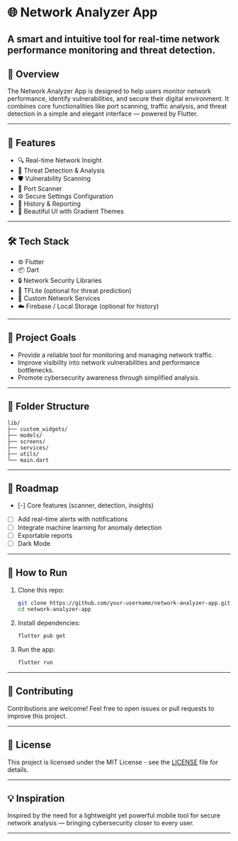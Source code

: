 # 🌐 Network Analyzer App

A smart and intuitive tool for real-time network performance monitoring and threat detection.
---

## 📌 Overview

The Network Analyzer App is designed to help users monitor network performance, identify vulnerabilities, and secure their digital environment. It combines core functionalities like port scanning, traffic analysis, and threat detection in a simple and elegant interface — powered by Flutter.

---

## 🚀 Features

- 🔍 Real-time Network Insight  
- 🧠 Threat Detection & Analysis  
- 🛡️ Vulnerability Scanning  
- 📡 Port Scanner  
- ⚙️ Secure Settings Configuration  
- 🧾 History & Reporting  
- 🎨 Beautiful UI with Gradient Themes  

---

## 🛠️ Tech Stack

- ⚙️ Flutter
- 📦 Dart
- 🔒 Network Security Libraries
- 🔬 TFLite (optional for threat prediction)
- 🧪 Custom Network Services
- ☁️ Firebase / Local Storage (optional for history)

---

## 🎯 Project Goals

- Provide a reliable tool for monitoring and managing network traffic.
- Improve visibility into network vulnerabilities and performance bottlenecks.
- Promote cybersecurity awareness through simplified analysis.

---

## 🧭 Folder Structure

```
lib/
├── custom_widgets/
├── models/
├── screens/
├── services/
├── utils/
└── main.dart
```

---

## 🔮 Roadmap

- [-] Core features (scanner, detection, insights)
- [ ] Add real-time alerts with notifications
- [ ] Integrate machine learning for anomaly detection
- [ ] Exportable reports
- [ ] Dark Mode

---

## 🧪 How to Run

1. Clone this repo:
   ```bash
   git clone https://github.com/your-username/network-analyzer-app.git
   cd network-analyzer-app
   ```

2. Install dependencies:
   ```bash
   flutter pub get
   ```

3. Run the app:
   ```bash
   flutter run
   ```

---

## 🤝 Contributing

Contributions are welcome! Feel free to open issues or pull requests to improve this project.

---

## 📄 License

This project is licensed under the MIT License - see the [LICENSE](LICENSE) file for details.

---

## 💡 Inspiration

Inspired by the need for a lightweight yet powerful mobile tool for secure network analysis — bringing cybersecurity closer to every user.

---


